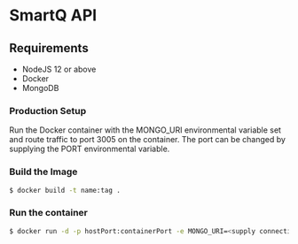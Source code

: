 # SmartQ API

## Requirements
- NodeJS 12 or above
- Docker
- MongoDB

### Production Setup
Run the Docker container with the MONGO_URI environmental variable set and route traffic to port 3005 on the container. The port can be changed by supplying the PORT environmental variable.

### Build the Image
```bash
$ docker build -t name:tag . 
```

### Run the container
```bash
$ docker run -d -p hostPort:containerPort -e MONGO_URI=<supply connection string> name:tag
```

